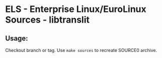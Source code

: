 # ELS - Enterprise Linux/EuroLinux Sources - libtranslit
 
## Usage:
  Checkout branch or tag. Use `make sources` to recreate  SOURCE0 archive.
